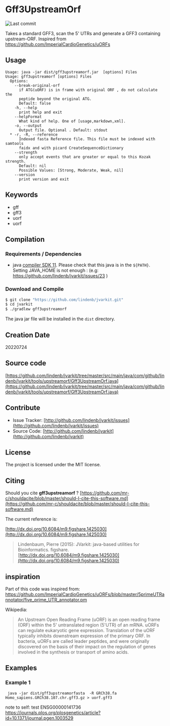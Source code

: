 # Gff3UpstreamOrf

![Last commit](https://img.shields.io/github/last-commit/lindenb/jvarkit.png)

Takes a standard GFF3, scan the 5' UTRs and generate a GFF3 containing upstream-ORF. Inspired from https://github.com/ImperialCardioGenetics/uORFs 


## Usage

```
Usage: java -jar dist/gff3upstreamorf.jar  [options] Files
Usage: gff3upstreamorf [options] Files
  Options:
    --break-original-orf
      if ATG(uORF) is in frame with original ORF , do not calculate the 
      peptide beyond the original ATG.
      Default: false
    -h, --help
      print help and exit
    --helpFormat
      What kind of help. One of [usage,markdown,xml].
    -o, --output
      Output file. Optional . Default: stdout
  * -r, -R, --reference
      Indexed fasta Reference file. This file must be indexed with samtools 
      faidx and with picard CreateSequenceDictionary
    --strength
      only accept events that are greater or equal to this Kozak strength.
      Default: nil
      Possible Values: [Strong, Moderate, Weak, nil]
    --version
      print version and exit

```


## Keywords

 * gff
 * gff3
 * uorf
 * uorf


## Compilation

### Requirements / Dependencies

* java [compiler SDK 11](https://jdk.java.net/11/). Please check that this java is in the `${PATH}`. Setting JAVA_HOME is not enough : (e.g: https://github.com/lindenb/jvarkit/issues/23 )


### Download and Compile

```bash
$ git clone "https://github.com/lindenb/jvarkit.git"
$ cd jvarkit
$ ./gradlew gff3upstreamorf
```

The java jar file will be installed in the `dist` directory.


## Creation Date

20220724

## Source code 

[https://github.com/lindenb/jvarkit/tree/master/src/main/java/com/github/lindenb/jvarkit/tools/upstreamorf/Gff3UpstreamOrf.java](https://github.com/lindenb/jvarkit/tree/master/src/main/java/com/github/lindenb/jvarkit/tools/upstreamorf/Gff3UpstreamOrf.java)


## Contribute

- Issue Tracker: [http://github.com/lindenb/jvarkit/issues](http://github.com/lindenb/jvarkit/issues)
- Source Code: [http://github.com/lindenb/jvarkit](http://github.com/lindenb/jvarkit)

## License

The project is licensed under the MIT license.

## Citing

Should you cite **gff3upstreamorf** ? [https://github.com/mr-c/shouldacite/blob/master/should-I-cite-this-software.md](https://github.com/mr-c/shouldacite/blob/master/should-I-cite-this-software.md)

The current reference is:

[http://dx.doi.org/10.6084/m9.figshare.1425030](http://dx.doi.org/10.6084/m9.figshare.1425030)

> Lindenbaum, Pierre (2015): JVarkit: java-based utilities for Bioinformatics. figshare.
> [http://dx.doi.org/10.6084/m9.figshare.1425030](http://dx.doi.org/10.6084/m9.figshare.1425030)


## inspiration

Part of this code was inspired from: https://github.com/ImperialCardioGenetics/uORFs/blob/master/5primeUTRannotator/five_prime_UTR_annotator.pm

Wikipedia:

> An Upstream Open Reading Frame (uORF) is an open reading frame (ORF) within the 5' untranslated region (5'UTR) of an mRNA. uORFs can regulate eukaryotic gene expression.
> Translation of the uORF typically inhibits downstream expression of the primary ORF. In bacteria, uORFs are called leader peptides, and were originally discovered on the basis of their impact on the regulation of genes involved in the synthesis or transport of amino acids. 

## Examples

### Example 1

```
 java -jar dist/gff3upstreamorfasta  -R GRCh38.fa Homo_sapiens.GRCh38.107.chr.gff3.gz > uorf.gff3
```

note to self: test ENSG00000141736 https://journals.plos.org/plosgenetics/article?id=10.1371/journal.pgen.1003529

